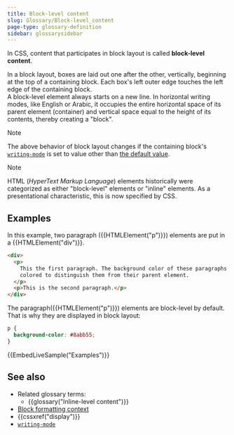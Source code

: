```yaml
---
title: Block-level content
slug: Glossary/Block-level_content
page-type: glossary-definition
sidebar: glossarysidebar
---
```


In CSS, content that participates in block layout is called **block-level content**.

In a block layout, boxes are laid out one after the other, vertically, beginning at the top of a containing block. Each box's left outer edge touches the left edge of the containing block.\
A block-level element always starts on a new line. In horizontal writing modes, like English or Arabic, it occupies the entire horizontal space of its parent element (container) and vertical space equal to the height of its contents, thereby creating a "block".

> [!NOTE]
> The above behavior of block layout changes if the containing block's [`writing-mode`](/en-US/docs/Web/CSS/writing-mode) is set to value other than [the default value](/en-US/docs/Web/CSS/writing-mode#formal_definition).

> [!NOTE]
> HTML (_HyperText Markup Language_) elements historically were categorized as either "block-level" elements or "inline" elements. As a presentational characteristic, this is now specified by CSS.

## Examples

In this example, two paragraph ({{HTMLElement("p")}}) elements are put in a {{HTMLElement("div")}}.

```html
<div>
  <p>
    This the first paragraph. The background color of these paragraphs have been
    colored to distinguish them from their parent element.
  </p>
  <p>This is the second paragraph.</p>
</div>
```

The paragraph({{HTMLElement("p")}}) elements are block-level by default. That is why they are displayed in block layout:

```css hidden
p {
  background-color: #8abb55;
}
```

{{EmbedLiveSample("Examples")}}

## See also

- Related glossary terms:
  - {{glossary("Inline-level content")}}
- [Block formatting context](/en-US/docs/Web/CSS/CSS_display/Block_formatting_context)
- {{cssxref("display")}}
- [`writing-mode`](/en-US/docs/Web/CSS/writing-mode)
